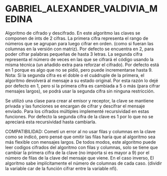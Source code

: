 # GABRIEL_ALEXANDER_VALDIVIA_MEDINA
Algoritmo de cifrado y descifrado.
En este algoritmo las claves se componen de ints de 2 cifras.
La primera cifra representa el rango de números que se agrupan para luego cifrar en orden. (como si fueran las columnas en la versión con matriz). Por defecto se encuentra en 2, para poder cifrar palabras pequeñas de hasta 3 letras.
La segunda cifra representa el número de veces en las que se cifrará el código usando la misma técnica (un añadido extra para reforzar el cifrado). Por defecto está en 1 porque es algo que no se pidió, pero puede incrementarse hasta 9. 
Nota: Si la segunda cifra es el doble o el cuádruple de la primera, el algoritmo devolverá al mensaje a su estado original. Por esta razón lo dejé por defecto en 1, pero si la primera cifra es cambiada a 5 o más (para cifrar mensajes largos), se podrá usar la segunda cifra sin ninguna restricción.

Se utilizó una clase para crear al emisor y receptor, la clave se mantiene privada y las funciones se encargan de cifrar y descifrar el mensaje enviado. Para los cifrados múltiples implementé recursividad en estas funciones. Por defecto la segunda cifra de la clave es 1 por lo que no se apreciará esta recursividad hasta cambiarla.

COMPATIBILIDAD: Cometí un error al no usar filas y columnas en la clave como se indicó, pero pensé que omitir las filas haría que al algoritmo sea más flexible con mensajes largos. De todos modos, este algoritmo puede leer codigos cifrados del algoritmo con filas y columnas, solo se tiene que cambiar la primera cifra de la clave (no importa si es mayor a 9) por el número de filas de la clave del mensaje que viene. En el caso inverso, El algoritmo sabe implícitamente el número de columnas de cada caso. (dividir la variable car de la función cifrar entre la variable nfi).
